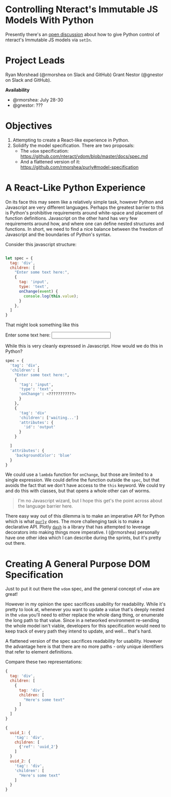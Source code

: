 # Controlling Nteract's Immutable JS Models With Python

Presently there's an [open discussion](https://github.com/nteract/models) about how to give Python control of nteract's Immutable JS models via `setIn`.

# Project Leads

Ryan Morshead (@rmorshea on Slack and GitHub) Grant Nestor (@gnestor on Slack and GitHub).

**Availability**

+ @rmorshea: July 28-30
+ @gnestor: ???

# Objectives

1. Attempting to create a React-like experience in Python.
2. Solidify the model specification. There are two proposals:
   + The `vdom` specification: https://github.com/nteract/vdom/blob/master/docs/spec.md
   + And a flattened version of it: https://github.com/rmorshea/purly#model-specification

# A React-Like Python Experience

On its face this may seem like a relatively simple task, however Python and Javascript are very different languages. Perhaps the greatest barrier to this is Python's prohibitive requirements around white-space and placement of function definitions. Javascript on the other hand has very few requirements around how, and where one can define nested structures and functions. In short, we need to find a nice balance between the freedom of Javascript and the boundaries of Python's syntax.

Consider this javascript structure:

```javascript

let spec = {
  tag: 'div',
  children: [
    "Enter some text here:",
    {
      tag: 'input',
      type: 'text',
      onChange(event) {
        console.log(this.value);
      }
    },
  ]
}
```

That might look something like this <div>Enter some text here: <input type='text'></input></div>

While this is very cleanly expressed in Javascript. How would we do this in Python?

```python
spec = {
  'tag': 'div',
  'children': [
    "Enter some text here:",
    {
      'tag': 'input',
      'type': 'text',
      'onChange': <???????????>
      }
    },
    {
      'tag': 'div'
      'children': ['waiting...']
      'attributes': {
        'id': 'output'
      }
    }

  ]
  'attributes': {
    'backgroundColor': 'blue'
  }
}
```

We could use a `lambda` function for `onChange`, but those are limited to a single expression. We could define the function outside the `spec`, but that avoids the fact that we don't have access to the `this` keyword. We could try and do this with classes, but that opens a whole other can of worms.

> I'm no Javascript wizard, but I hope this get's the point across about the language barrier here.

There easy way out of this dilemma is to make an imperative API for Python which is what [`purly`](https://github.com/rmorshea/purly) does. The more challenging task is to make a declarative API. Plotly [`dash`](https://github.com/plotly/dash) is a library that has attempted to leverage decorators into making things more imperative. I (@rmorshea) personally have one other idea which I can describe during the sprints, but it's pretty out there.

# Creating A General Purpose DOM Specification

Just to put it out there the `vdom` spec, and the general concept of `vdom` are great!

However in my opinion the spec sacrifices usability for readability. While it's pretty to look at, whenever you want to update a value that's deeply nested in the `vdom` you'll need to either replace the whole dang thing, or enumerate the long path to that value. Since in a networked environment re-sending the whole model isn't viable, developers for this specification would need to keep track of every path they intend to update, and well... that's hard.

A flattened version of the spec sacrifices readability for usability. However the advantage here is that there are no more paths - only unique identifiers that refer to element definitions.

Compare these two representations:

```javascript
{
  tag: 'div',
  children: [
    {
      tag: 'div',
      children: [
        "Here's some text"
      ]
    }
  ]
}
```

```javascript
{
  uuid_1: {
    'tag': 'div',
    children: [
      {'ref': 'uuid_2'}
    ]
  }
  uuid_2: {
    'tag': 'div',
    'children': [
      "Here's some text"
    ]
  }
}
```
